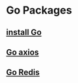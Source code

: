 # Go Packages


## [install Go](./doc/installGo.md)
## [Go axios](./doc/Go-axios.md)
## [Go Redis](./doc/Redis.md)